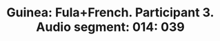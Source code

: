---
layout: manifest
title: 'Guinea: Fula+French. Participant 3. Audio segment: 014: 039'
manifest_name: guinea-fula-french-participant-3-audio-segment-014-039

---